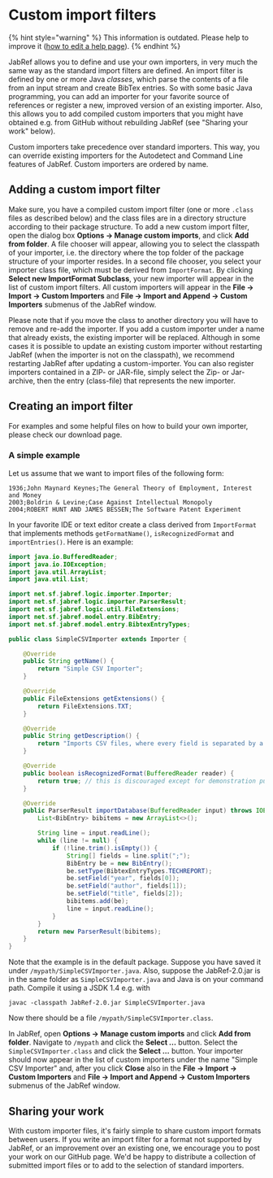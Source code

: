 # Custom import filters

{% hint style="warning" %}
This information is outdated. Please help to improve it ([how to edit a help page](../../contributing/how-to-improve-the-help-page.md#editing-help-pages-directly-in-the-browser)).
{% endhint %}

JabRef allows you to define and use your own importers, in very much the same way as the standard import filters are defined. An import filter is defined by one or more Java _classes_, which parse the contents of a file from an input stream and create BibTex entries. So with some basic Java programming, you can add an importer for your favorite source of references or register a new, improved version of an existing importer. Also, this allows you to add compiled custom importers that you might have obtained e.g. from GitHub without rebuilding JabRef (see "Sharing your work" below).

Custom importers take precedence over standard importers. This way, you can override existing importers for the Autodetect and Command Line features of JabRef. Custom importers are ordered by name.

## Adding a custom import filter

Make sure, you have a compiled custom import filter (one or more `.class` files as described below) and the class files are in a directory structure according to their package structure. To add a new custom import filter, open the dialog box **Options → Manage custom imports**, and click **Add from folder**. A file chooser will appear, allowing you to select the classpath of your importer, i.e. the directory where the top folder of the package structure of your importer resides. In a second file chooser, you select your importer class file, which must be derived from `ImportFormat`. By clicking **Select new ImportFormat Subclass**, your new importer will appear in the list of custom import filters. All custom importers will appear in the **File → Import → Custom Importers** and **File → Import and Append → Custom Importers** submenus of the JabRef window.

Please note that if you move the class to another directory you will have to remove and re-add the importer. If you add a custom importer under a name that already exists, the existing importer will be replaced. Although in some cases it is possible to update an existing custom importer without restarting JabRef (when the importer is not on the classpath), we recommend restarting JabRef after updating a custom-importer. You can also register importers contained in a ZIP- or JAR-file, simply select the Zip- or Jar-archive, then the entry (class-file) that represents the new importer.

## Creating an import filter

For examples and some helpful files on how to build your own importer, please check our download page.

### A simple example

Let us assume that we want to import files of the following form:

```
1936;John Maynard Keynes;The General Theory of Employment, Interest and Money
2003;Boldrin & Levine;Case Against Intellectual Monopoly
2004;ROBERT HUNT AND JAMES BESSEN;The Software Patent Experiment
```

In your favorite IDE or text editor create a class derived from `ImportFormat` that implements methods `getFormatName()`, `isRecognizedFormat` and `importEntries()`. Here is an example:

```java
import java.io.BufferedReader;
import java.io.IOException;
import java.util.ArrayList;
import java.util.List;

import net.sf.jabref.logic.importer.Importer;
import net.sf.jabref.logic.importer.ParserResult;
import net.sf.jabref.logic.util.FileExtensions;
import net.sf.jabref.model.entry.BibEntry;
import net.sf.jabref.model.entry.BibtexEntryTypes;

public class SimpleCSVImporter extends Importer {

    @Override
    public String getName() {
        return "Simple CSV Importer";
    }

    @Override
    public FileExtensions getExtensions() {
        return FileExtensions.TXT;
    }

    @Override
    public String getDescription() {
        return "Imports CSV files, where every field is separated by a semicolon.";
    }

    @Override
    public boolean isRecognizedFormat(BufferedReader reader) {
        return true; // this is discouraged except for demonstration purposes
    }

    @Override
    public ParserResult importDatabase(BufferedReader input) throws IOException {
        List<BibEntry> bibitems = new ArrayList<>();

        String line = input.readLine();
        while (line != null) {
            if (!line.trim().isEmpty()) {
                String[] fields = line.split(";");
                BibEntry be = new BibEntry();
                be.setType(BibtexEntryTypes.TECHREPORT);
                be.setField("year", fields[0]);
                be.setField("author", fields[1]);
                be.setField("title", fields[2]);
                bibitems.add(be);
                line = input.readLine();
            }
        }
        return new ParserResult(bibitems);
    }
}
```

Note that the example is in the default package. Suppose you have saved it under `/mypath/SimpleCSVImporter.java`. Also, suppose the JabRef-2.0.jar is in the same folder as `SimpleCSVImporter.java` and Java is on your command path. Compile it using a JSDK 1.4 e.g. with

```
javac -classpath JabRef-2.0.jar SimpleCSVImporter.java
```

Now there should be a file `/mypath/SimpleCSVImporter.class`.

In JabRef, open **Options → Manage custom imports** and click **Add from folder**. Navigate to `/mypath` and click the **Select ...** button. Select the `SimpleCSVImporter.class` and click the **Select ...** button. Your importer should now appear in the list of custom importers under the name "Simple CSV Importer" and, after you click **Close** also in the **File → Import → Custom Importers** and **File → Import and Append → Custom Importers** submenus of the JabRef window.

## Sharing your work

With custom importer files, it's fairly simple to share custom import formats between users. If you write an import filter for a format not supported by JabRef, or an improvement over an existing one, we encourage you to post your work on our GitHub page. We'd be happy to distribute a collection of submitted import files or to add to the selection of standard importers.

